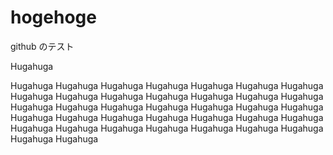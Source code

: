 hogehoge
========

github のテスト

Hugahuga

Hugahuga
Hugahuga
Hugahuga
Hugahuga
Hugahuga
Hugahuga
Hugahuga
Hugahuga
Hugahuga
Hugahuga
Hugahuga
Hugahuga
Hugahuga
Hugahuga
Hugahuga
Hugahuga
Hugahuga
Hugahuga
Hugahuga
Hugahuga
Hugahuga
Hugahuga
Hugahuga
Hugahuga
Hugahuga
Hugahuga
Hugahuga
Hugahuga
Hugahuga
Hugahuga
Hugahuga
Hugahuga
Hugahuga
Hugahuga
Hugahuga
Hugahuga
Hugahuga
